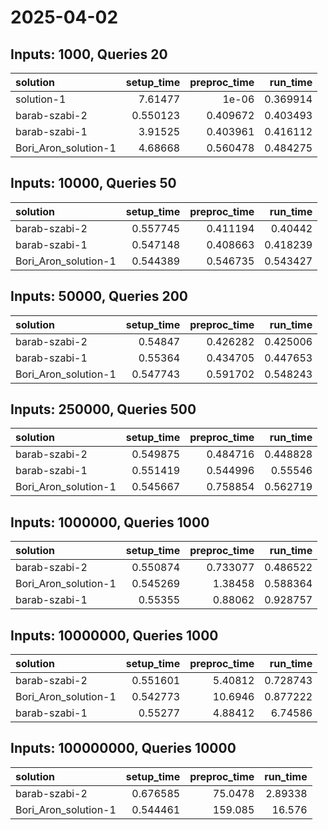 # 2025-04-02

## Inputs: 1000, Queries 20

| solution             |   setup_time |   preproc_time |   run_time |
|:---------------------|-------------:|---------------:|-----------:|
| solution-1           |     7.61477  |       1e-06    |   0.369914 |
| barab-szabi-2        |     0.550123 |       0.409672 |   0.403493 |
| barab-szabi-1        |     3.91525  |       0.403961 |   0.416112 |
| Bori_Aron_solution-1 |     4.68668  |       0.560478 |   0.484275 |

## Inputs: 10000, Queries 50

| solution             |   setup_time |   preproc_time |   run_time |
|:---------------------|-------------:|---------------:|-----------:|
| barab-szabi-2        |     0.557745 |       0.411194 |   0.40442  |
| barab-szabi-1        |     0.547148 |       0.408663 |   0.418239 |
| Bori_Aron_solution-1 |     0.544389 |       0.546735 |   0.543427 |

## Inputs: 50000, Queries 200

| solution             |   setup_time |   preproc_time |   run_time |
|:---------------------|-------------:|---------------:|-----------:|
| barab-szabi-2        |     0.54847  |       0.426282 |   0.425006 |
| barab-szabi-1        |     0.55364  |       0.434705 |   0.447653 |
| Bori_Aron_solution-1 |     0.547743 |       0.591702 |   0.548243 |

## Inputs: 250000, Queries 500

| solution             |   setup_time |   preproc_time |   run_time |
|:---------------------|-------------:|---------------:|-----------:|
| barab-szabi-2        |     0.549875 |       0.484716 |   0.448828 |
| barab-szabi-1        |     0.551419 |       0.544996 |   0.55546  |
| Bori_Aron_solution-1 |     0.545667 |       0.758854 |   0.562719 |

## Inputs: 1000000, Queries 1000

| solution             |   setup_time |   preproc_time |   run_time |
|:---------------------|-------------:|---------------:|-----------:|
| barab-szabi-2        |     0.550874 |       0.733077 |   0.486522 |
| Bori_Aron_solution-1 |     0.545269 |       1.38458  |   0.588364 |
| barab-szabi-1        |     0.55355  |       0.88062  |   0.928757 |

## Inputs: 10000000, Queries 1000

| solution             |   setup_time |   preproc_time |   run_time |
|:---------------------|-------------:|---------------:|-----------:|
| barab-szabi-2        |     0.551601 |        5.40812 |   0.728743 |
| Bori_Aron_solution-1 |     0.542773 |       10.6946  |   0.877222 |
| barab-szabi-1        |     0.55277  |        4.88412 |   6.74586  |

## Inputs: 100000000, Queries 10000

| solution             |   setup_time |   preproc_time |   run_time |
|:---------------------|-------------:|---------------:|-----------:|
| barab-szabi-2        |     0.676585 |        75.0478 |    2.89338 |
| Bori_Aron_solution-1 |     0.544461 |       159.085  |   16.576   |